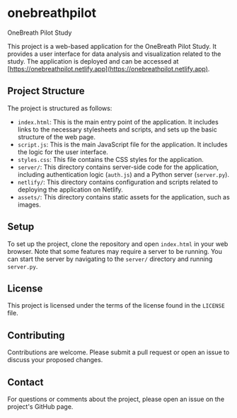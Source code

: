 # onebreathpilot

OneBreath Pilot Study

This project is a web-based application for the OneBreath Pilot Study. It provides a user interface for data analysis and visualization related to the study. The application is deployed and can be accessed at [https://onebreathpilot.netlify.app](https://onebreathpilot.netlify.app).

## Project Structure

The project is structured as follows:

- `index.html`: This is the main entry point of the application. It includes links to the necessary stylesheets and scripts, and sets up the basic structure of the web page.
- `script.js`: This is the main JavaScript file for the application. It includes the logic for the user interface.
- `styles.css`: This file contains the CSS styles for the application.
- `server/`: This directory contains server-side code for the application, including authentication logic (`auth.js`) and a Python server (`server.py`).
- `netlify/`: This directory contains configuration and scripts related to deploying the application on Netlify.
- `assets/`: This directory contains static assets for the application, such as images.

## Setup

To set up the project, clone the repository and open `index.html` in your web browser. Note that some features may require a server to be running. You can start the server by navigating to the `server/` directory and running `server.py`.

## License

This project is licensed under the terms of the license found in the `LICENSE` file.

## Contributing

Contributions are welcome. Please submit a pull request or open an issue to discuss your proposed changes.

## Contact

For questions or comments about the project, please open an issue on the project's GitHub page.
